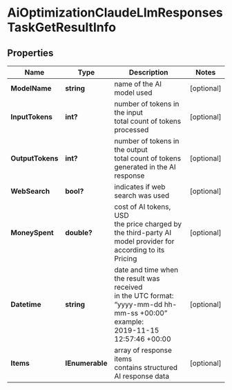 # AiOptimizationClaudeLlmResponsesTaskGetResultInfo


## Properties

| Name | Type | Description | Notes |
|------------ | ------------- | ------------- | -------------|
**ModelName** | **string** | name of the AI model used |[optional]|
**InputTokens** | **int?** | number of tokens in the input<br>total count of tokens processed |[optional]|
**OutputTokens** | **int?** | number of tokens in the output<br>total count of tokens generated in the AI response |[optional]|
**WebSearch** | **bool?** | indicates if web search was used |[optional]|
**MoneySpent** | **double?** | cost of AI tokens, USD<br>the price charged by the third-party AI model provider for according to its Pricing |[optional]|
**Datetime** | **string** | date and time when the result was received<br>in the UTC format: “yyyy-mm-dd hh-mm-ss +00:00”<br>example:<br>2019-11-15 12:57:46 +00:00 |[optional]|
**Items** | **IEnumerable<AiOptimizationItem>** | array of response items<br>contains structured AI response data |[optional]|